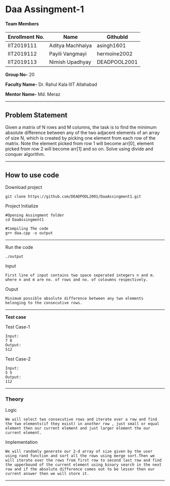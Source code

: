# Daa Assingment-1
#### Team Members

|Enrollment No.|Name|GithubId|
|--------------|----|--------|
|IIT2019111|Aditya Machhaiya|asingh1601|
|IIT2019112|Payili Vangmayi|hermoine2002|
|IIT2019113|Nimish Upadhyay|DEADPOOL2001|

**Group No-** 20

**Faculty Name-** Dr. Rahul Kala IIIT Allahabad

**Mentor Name-** Md. Meraz

---
## Problem Statement
Given a matrix of N rows and M columns, the task is to find the minimum absolute difference between any of the two adjacent elements of an array of size N, which is created by picking one element from each row of the matrix. Note the element picked from row 1 will become arr[0], element picked from row 2 will become arr[1] and so on. Solve using divide and conquer algorithm.

---
## How to use code

Download project
```
git clone https://github.com/DEADPOOL2001/DaaAssingment1.git
```
Project Initialize 
```
#Opening Assingment folder
cd DaaAssingment1

#Compiling The code
g++ daa.cpp -o output
```
---

Run the code
```
./output
```
Input
```
First line of input contains two space seperated integers n and m.
where n and m are no. of rows and no. of coloumns respectively.
```
Ouput 
```
Minimum possible absolute difference between any two elements belonging to the consecutive rows.
```
---
**Test case**

Test Case-1
```
Input:
7 8
Output:
512
```

Test Case-2
```
Input:
5 5
Output:
112
```
---
### Theory
Logic
```
We will select two consecutive rows and iterate over a row and find the two elements(if they exist) in another row , just small or equal element then our current element and just larger element the our current element.
```
Implementation
```
We will randomly generate our 2-d array of size given by the user using rand function and sort all the rows using merge sort.Then we will iterate over the rows from first row to second last row and find the upperbound of the current element using binary search in the next row and if the absolute difference comes out to be lesser then our current answer then we will store it.
```
---
